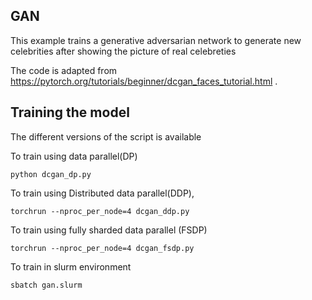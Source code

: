 ## GAN

This example trains a generative adversarian network to generate new celebrities after showing the picture of real celebreties

The code is adapted from https://pytorch.org/tutorials/beginner/dcgan_faces_tutorial.html . 

## Training the model

The different versions of the script is available 

To train using data parallel(DP)

```
python dcgan_dp.py
```

To train using  Distributed data parallel(DDP),

```
torchrun --nproc_per_node=4 dcgan_ddp.py
```

To train using fully sharded data parallel (FSDP)

```
torchrun --nproc_per_node=4 dcgan_fsdp.py
```

To train in slurm environment

```
sbatch gan.slurm
```